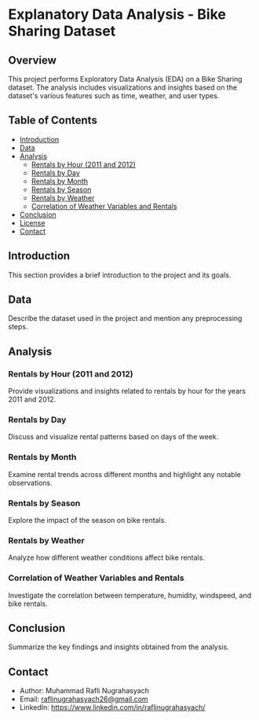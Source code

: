 # Explanatory Data Analysis - Bike Sharing Dataset

## Overview

This project performs Exploratory Data Analysis (EDA) on a Bike Sharing dataset. The analysis includes visualizations and insights based on the dataset's various features such as time, weather, and user types.

## Table of Contents

- [Introduction](#introduction)
- [Data](#data)
- [Analysis](#analysis)
  - [Rentals by Hour (2011 and 2012)](#rentals-by-hour-2011-and-2012)
  - [Rentals by Day](#rentals-by-day)
  - [Rentals by Month](#rentals-by-month)
  - [Rentals by Season](#rentals-by-season)
  - [Rentals by Weather](#rentals-by-weather)
  - [Correlation of Weather Variables and Rentals](#correlation-of-weather-variables-and-rentals)
- [Conclusion](#conclusion)
- [License](#license)
- [Contact](#contact)

## Introduction

This section provides a brief introduction to the project and its goals.

## Data

Describe the dataset used in the project and mention any preprocessing steps.

## Analysis

### Rentals by Hour (2011 and 2012)

Provide visualizations and insights related to rentals by hour for the years 2011 and 2012.

### Rentals by Day

Discuss and visualize rental patterns based on days of the week.

### Rentals by Month

Examine rental trends across different months and highlight any notable observations.

### Rentals by Season

Explore the impact of the season on bike rentals.

### Rentals by Weather

Analyze how different weather conditions affect bike rentals.

### Correlation of Weather Variables and Rentals

Investigate the correlation between temperature, humidity, windspeed, and bike rentals.

## Conclusion

Summarize the key findings and insights obtained from the analysis.

## Contact

- Author: Muhammad Rafli Nugrahasyach
- Email: raflinugrahasyach26@gmail.com
- LinkedIn: https://www.linkedin.com/in/raflinugrahasyach/
